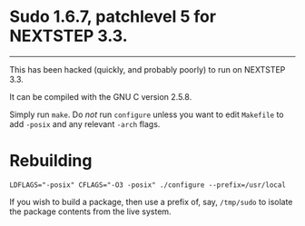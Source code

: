# Sudo 1.6.7, patchlevel 5 for NEXTSTEP 3.3.
----

This has been hacked (quickly, and probably poorly) to run on NEXTSTEP 3.3.

It can be compiled with the GNU C version 2.5.8.

Simply run `make`.  Do _not_ run `configure` unless you want to edit `Makefile` to add `-posix` and any relevant `-arch` flags.

# Rebuilding

`LDFLAGS="-posix" CFLAGS="-O3 -posix" ./configure --prefix=/usr/local`

If you wish to build a package, then use a prefix of, say, `/tmp/sudo` to isolate the package contents from the live system.
